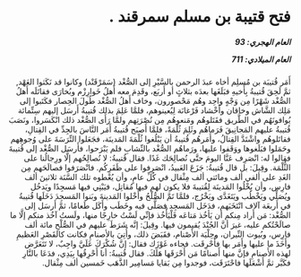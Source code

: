 <h1 dir="rtl">فتح قتيبة بن مسلم سمرقند .</h1>

<h5 dir="rtl">العام الهجري:  93

العام الميلادي: 711

</h5>

<p dir="rtl">أَمَر قُتيبَة بن مُسلِم أخاه عبدَ الرحمن بالسَّيْرِ إلى الصُّغْد (سَمَرْقَنْد) وكانوا قد نَكَثوا العَهْد, ثمَّ لَحِقَ قُتيبةُ بِأَخيهِ فبَلَغَها بعدَه بثلاثٍ أو أَربَع، وقَدِمَ معه أَهلُ خَوارِزْم وبُخارَى فقاتَلَه أَهلُ الصُّغْد شَهْرًا مِن وَجْهٍ واحِد وهُم مَحْصورون، وخاف أَهلُ الصُّغْد طُولَ الحِصار فكَتَبوا إلى مَلِك الشَّاش وخاقان وأَخْشاد فَرْغانَة لِيُعينوهم، فلمَّا عَلِمَ بذلك قُتيبةُ أَرسَل إليهم سِتِّمائة يُوافونَهُم في الطَّريق فقَتَلوهُم ومَنعوهُم مِن نُصْرَتِهم ولمَّا رَأَى الصُّغْد ذلك انْكَسَروا، ونَصَبَ قُتيبةُ عليهم المَجانِيقَ فَرَماهُم وثَلِمَ ثُلْمَةً، فلمَّا أَصبَح قُتيبةُ أَمَر النَّاسَ بالجِدِّ في القِتالِ، فقاتَلوهُم واشْتَدَّ القِتالُ، وأَمَرهُم قُتيبةُ أن يَبْلُغوا ثُلْمَةَ المَدينَة، فجَعَلوا التِّرَسَةَ على وُجوهِهم وحَمَلوا فبَلَغوها ووَقَفوا عليها، ورَماهُم الصُّغْد بالنِّشابِ فلم يَبْرَحوا، فأَرسَل الصُّغْد إلى قُتيبةَ فقالوا له: انْصَرِف عَنَّا اليومَ حتَّى نُصالِحَك غَدًا. فقال قُتيبةُ: لا نُصالِحُهم إلَّا ورِجالُنا على الثُّلْمَة. وقِيلَ: بل قال قُتيبةُ: جَزَعَ العَبيدُ، انْصَرِفوا على ظَفَرِكُم. فانْصَرَفوا فصالَحَهم مِن الغَدِ على ألفي ألف ومائتي ألف مِثْقال في كُلِّ عامٍ، وأن يُعْطوه تلك السَّنَة ثلاثينَ ألف فارِس، وأن يُخْلُوا المَدينَة لِقُتيبةَ فلا يكون لهم فيها مُقاتِل، فيَبْنِي فيها مَسجِدًا ويَدخُل ويُصَلِّي ويَخْطُب ويَتَغَدَّى ويَخْرُج، فلمَّا تَمَّ الصُّلْحُ وأَخْلوا المَدينةَ وبَنوا المَسجِدَ دَخَلَها قُتيبةُ في أَربعَة آلاف انْتَخَبَهم، فدَخَل المَسجِد فصَلَّى فيه وخَطَب وأَكَل طَعامًا، ثمَّ أَرسَل إلى الصُّغْد: مَن أَراد مِنكم أن يَأخُذ مَتاعَه فَلْيَأْخُذ فإنِّي لَسْتُ خارِجًا منها، ولَستُ آخُذ منكم إلَّا ما صالَحْتُكم عليه، غيرَ أنَّ الجُنْدَ يُقيمون فيها. وقِيلَ: إنَّه شَرَطَ عليهم في الصُّلْحِ مائة ألف فارِس، وبُيوت النِّيران، وحِلْيَة الأَصْنام، فقَبَضَ ذلك، وأُتِيَ بالأصنامِ فكانت كالقَصْرِ العَظيمِ وأَخَذَ ما عليها وأَمَر بها فأُحْرِقَت. فجاءه غَوْزَك فقال: إنَّ شُكْرَكَ عَلَيَّ واجِبٌ، لا تَتَعَرَّض لهذه الأَصنامِ فإنَّ منها أَصنامًا مَن أَحْرَقَها هَلَكَ. فقال قُتيبةُ: أنا أَحْرِقُها بِيَدِي، فدَعَا بالنَّارِ فكَبَّر ثمَّ أَشْعَلَها فاحْتَرَقَت، فوجدوا مِن بَقايا مَسامِير الذَّهَب خَمسين ألف مِثْقال.</p></br>
